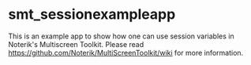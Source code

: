 # smt_sessionexampleapp

This is an example app to show how one can use session variables in Noterik's Multiscreen Toolkit. Please read https://github.com/Noterik/MultiScreenToolkit/wiki for more information.

